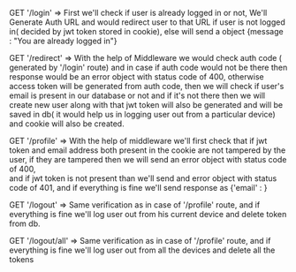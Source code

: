 GET '/login' => First we'll check if user is already logged in or not,
                We'll Generate Auth URL and would redirect user to that URL if user is not logged in( decided by jwt token stored in cookie), 
                else will send a object {message : "You are already logged in"}
           
 GET '/redirect' => With the help of Middleware we would check auth code ( generated by '/login' route) and in case if auth code would not be there then response would 
                    be an error object with status code of 400,
                    otherwise access token will be generated from auth code, then we will check if user's email is present in our database or not and if it's not 
                    there then we will create new user along with that jwt token will also be generated and will be saved in db( it would help us in logging user out from a particular device)
                    and  cookie will also be created.

GET '/profile' => With the help of middleware we'll first check that if jwt token and email address both present in the cookie are not tampered by the user, if they are tampered 
                  then we will send an error object with status code of 400,                  
                  and if jwt token is not present than we'll send and error object with status code of 401,
                  and if everything is fine we'll send response as {'email' : <user email>}

GET '/logout' => Same verification as in case of '/profile' route,
                 and if everything is fine we'll log user out from his current device and delete token from db.
                 
GET '/logout/all' => Same verification as in case of '/profile' route,
                    and if everything is fine we'll log user out from all the devices and delete all the tokens
